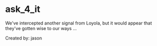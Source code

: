 # ask_4_it
We've intercepted another signal from Loyola, but it would appear that they've gotten wise to our ways ...

Created by: jason